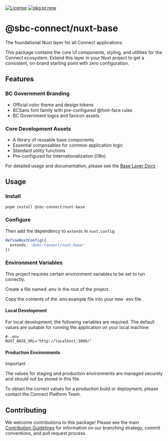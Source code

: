 [![License](https://img.shields.io/badge/License-BSD%203%20Clause-blue.svg)](LICENSE) [![pkg.pr.new](https://pkg.pr.new/badge/OWNER/REPO)](https://pkg.pr.new/~/bcgov/connect-nuxt)

# @sbc-connect/nuxt-base
The foundational Nuxt layer for all Connect applications.

This package contains the core UI components, styling, and utilities for the Connect ecosystem. Extend this layer in your Nuxt project to get a consistent, on-brand starting point with zero configuration.

## Features

### BC Government Branding
- Official color theme and design tokens
- BCSans font family with pre-configured @font-face rules
- BC Government logos and favicon assets

### Core Development Assets
- A library of reusable base components
- Essential composables for common application logic
- Standard utility functions
- Pre-configured for Internationalization (i18n)

For detailed usage and documentation, please see the [Base Layer Docs](../../../docs/packages/layers/base/intro.md)

## Usage

### Install
```bash
pnpm install @sbc-connect/nuxt-base
```

### Configure
Then add the dependency to `extends` in `nuxt.config`:

```ts
defineNuxtConfig({
  extends: '@sbc-connect/nuxt-base'
})
```

### Environment Variables
This project requires certain environment variables to be set to run correctly.

Create a file named .env in the root of the project.

Copy the contents of the .env.example file into your new .env file.

#### Local Development
For local development, the following variables are required. The default values are suitable for running the application on your local machine:

```
# .env
NUXT_BASE_URL="http://localhost:3000/"
```

#### Production Environments
> [!IMPORTANT]
> The values for staging and production environments are managed securely and should not be stored in this file.

To obtain the correct values for a production build or deployment, please contact the Connect Platform Team.

## Contributing

We welcome contributions to this package! Please see the main [Contribution Guidelines](../../../CONTRIBUTING.md) for information on our branching strategy, commit conventions, and pull request process.